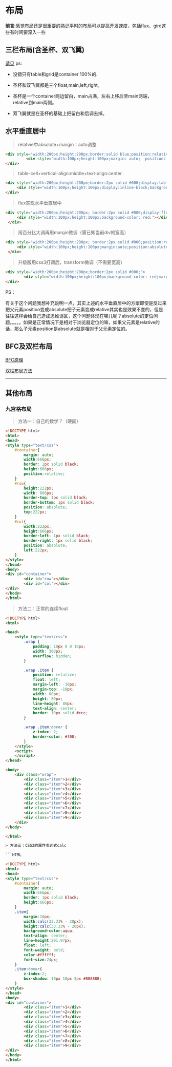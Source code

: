 # 布局

__前言__:感觉布局还是很重要的熟记平时的布局可以提高开发速度，包括flux、gird这些有时间要深入一些

## 三栏布局(含圣杯、双飞翼)

[请见](https://blog.csdn.net/jikexueyuan5555/article/details/81078052)
ps:

* 没错只有table和grid是container 100%的.

* 圣杯和双飞翼都是三个float,main,left,right。

* 圣杯是一个container两边留白，main占满，左右上移后至main两端，relative到main两侧。

* 双飞翼就是在圣杯的基础上把留白和后调去掉。

## 水平垂直居中

> relatvie中absolute+margin：auto调整

```HTML
<div style="width:200px;height:200px;border:solid blue;position:relative;">
         <div style="width:100px;height:100px;margin: auto;  position: absolute;  top: 0; left: 0; bottom: 0; right: 0; background: red;"></div>
</div>
```

>table-cell+vertical-align:middle+text-align:center

```HTML
<div style="width:200px;height:200px;border:2px solid #000;display:table-cell;vertical-align:middle;text-align: center;">
     <div style="width:100px;height:100px;display:inline-block;background-color: red;"></div>
</div>
```

>flex实现水平垂直居中

```HTML
<div style="width:200px;height:200px; border:2px solid #000;display:flex;justify-content:center;align-items:center;">
     <div style="width:100px;height:100px;background-color: red;"></div>
 </div>
```

>用百分比大调再用margin微调（需已知当前div的宽高）

```HTML
<div style="width:200px;height:200px; border:2px solid #000;position:relative;">
     <div style="width:100px;height:100px;margin:auto;position:absolute;left:50%;top:50%;margin-left: -50px;margin-top:-50px;background-color: red;"></div>
 </div>
```

>升级版用css3打调后，transform微调（不需要宽高）

```HTML
<div style="width:200px;height:200px;border:2px solid #000;">
        <div style="width:100px;height:100px;background-color: red;margin-top: 50%;margin-left: 50%;transform: translate(-50%,-50%)"></div>
</div>
```

PS：

有关于这个问题我想补充说明一点，其实上述的水平垂直居中的方案即使是反过来把父元素position变成absolute把子元素变成relative其实也是效果不变的，但是往往这样会给自己造成思维误区，这个问题体现在哪儿呢？absolute的定位问题。。。。。如果是正常情况下是相对于浏览器定位的嘛，如果父元素是relative的话，那么子元素position是absolute就是相对于父元素定位的。

## BFC及双栏布局

[BFC原理](https://www.jianshu.com/p/acf76871d259)

[双栏布局方法](https://segmentfault.com/a/1190000010415257)

-----

## 其他布局

### 九宫格布局

>方法一：自己的数学？（硬画）

```HTML
<!DOCTYPE html>  
<html>  
<head>  
<style type="text/css">
    #container{
        margin: auto;
        width:666px;
        border: 1px solid black;
        height:666px;
        position:relative;
    }
    #row{
        height:222px;
        width: 666px;
        border-top: 1px solid black;
        border-bottom: 1px solid black;
        position: absolute;
        top:222px;
    }
    #col{
        width:222px;
        height:666px;
        border-left: 1px solid black;
        border-right: 1px solid black;
        position: absolute;
        left:222px;
    }
</style>
</head>  
<body>  
<div id="container">
        <div id="row"></div>
        <div id="col"></div>
</div>
</body>  
</html>
```

>方法二：正常的连续float

```HTML
<!DOCTYPE html>
<html>

<head>
    <style type="text/css">
        .wrap {
            padding: 10px 0 0 10px;
            width: 300px;
            overflow: hidden;
        }

        .wrap .item {
            position: relative;
            float: left;
            margin-left: -10px;
            margin-top: -10px;
            width: 80px;
            height: 80px;
            line-height: 80px;
            text-align: center;
            border: 10px solid #ccc;
        }

        .wrap .item:hover {
            z-index: 2;
            border-color: #f00;
        }
    </style>
    <script>
    </script>
</head>

<body>
    <div class="wrap">
        <div class="item">1</div>
        <div class="item">2</div>
        <div class="item">3</div>
        <div class="item">4</div>
        <div class="item">5</div>
        <div class="item">6</div>
        <div class="item">7</div>
        <div class="item">8</div>
        <div class="item">9</div>
    </div>
</body>

</html>

> 方法三：CSS3的属性表达式calc

```HTML

<!DOCTYPE html>  
<html>  
<head>  
<style type="text/css">
    #container{
        margin: auto;
        width:666px;
        border: 1px solid black;
        height:666px;
    }
    .item{
        margin:10px;
        width:calc(33.33% - 20px);
        height:calc(33.33% - 20px);
        background-color:aqua;
        text-align: center;
        line-height:201.97px;
        float: left;
        font-weight: bold;
        color:#ffffff;
        font-size:24px;
    }
    .item:hover{
        z-index:2;
        box-shadow: 10px 10px 5px #888888;
    }
</style>
</head>  
<body>  
<div id="container">
        <div class="item">1</div>
        <div class="item">2</div>
        <div class="item">3</div>
        <div class="item">4</div>
        <div class="item">5</div>
        <div class="item">6</div>
        <div class="item">7</div>
        <div class="item">8</div>
        <div class="item">9</div>
</div>
</body>  
</html>

```
